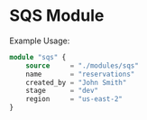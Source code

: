 # SQS Module

Example Usage:

```tf
module "sqs" {
    source     = "./modules/sqs"
    name       = "reservations"
    created_by = "John Smith"
    stage      = "dev"
    region     = "us-east-2"
}
```

